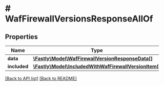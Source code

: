 # # WafFirewallVersionsResponseAllOf

## Properties

Name | Type | Description | Notes
------------ | ------------- | ------------- | -------------
**data** | [**\Fastly\Model\WafFirewallVersionResponseData[]**](WafFirewallVersionResponseData.md) |  | [optional] 
**included** | [**\Fastly\Model\IncludedWithWafFirewallVersionItem[]**](IncludedWithWafFirewallVersionItem.md) |  | [optional] 


[[Back to API list]](../../README.md#endpoints) [[Back to README]](../../README.md)
